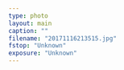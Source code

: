 ```yaml
---
type: photo
layout: main
caption: ""
filename: "20171116213515.jpg"
fstop: "Unknown"
exposure: "Unknown"
---
```

